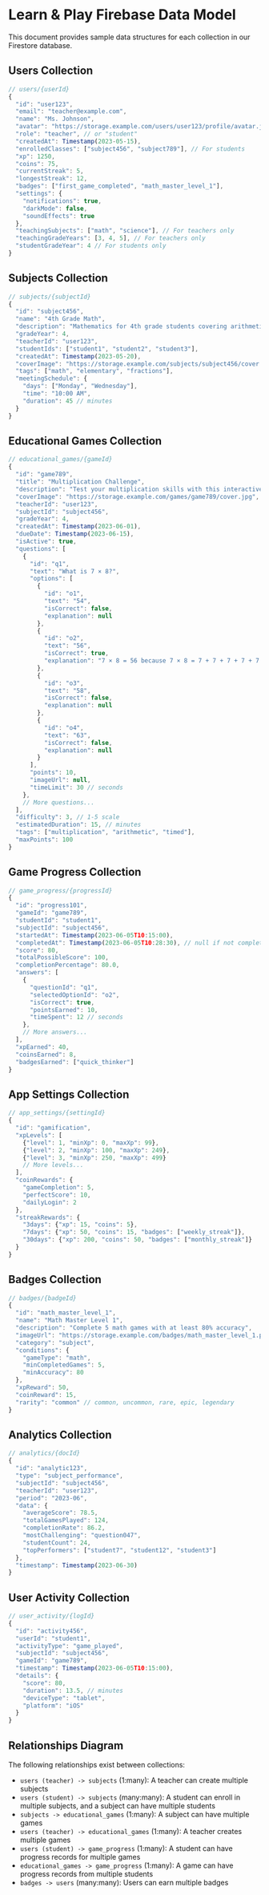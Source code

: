 # Learn & Play Firebase Data Model

This document provides sample data structures for each collection in our Firestore database.

## Users Collection

```javascript
// users/{userId}
{
  "id": "user123",
  "email": "teacher@example.com",
  "name": "Ms. Johnson",
  "avatar": "https://storage.example.com/users/user123/profile/avatar.jpg",
  "role": "teacher", // or "student"
  "createdAt": Timestamp(2023-05-15),
  "enrolledClasses": ["subject456", "subject789"], // For students
  "xp": 1250,
  "coins": 75,
  "currentStreak": 5,
  "longestStreak": 12,
  "badges": ["first_game_completed", "math_master_level_1"],
  "settings": {
    "notifications": true,
    "darkMode": false,
    "soundEffects": true
  },
  "teachingSubjects": ["math", "science"], // For teachers only
  "teachingGradeYears": [3, 4, 5], // For teachers only
  "studentGradeYear": 4 // For students only
}
```

## Subjects Collection

```javascript
// subjects/{subjectId}
{
  "id": "subject456",
  "name": "4th Grade Math",
  "description": "Mathematics for 4th grade students covering arithmetic, fractions, and basic geometry",
  "gradeYear": 4,
  "teacherId": "user123",
  "studentIds": ["student1", "student2", "student3"],
  "createdAt": Timestamp(2023-05-20),
  "coverImage": "https://storage.example.com/subjects/subject456/cover.jpg",
  "tags": ["math", "elementary", "fractions"],
  "meetingSchedule": {
    "days": ["Monday", "Wednesday"],
    "time": "10:00 AM",
    "duration": 45 // minutes
  }
}
```

## Educational Games Collection

```javascript
// educational_games/{gameId}
{
  "id": "game789",
  "title": "Multiplication Challenge",
  "description": "Test your multiplication skills with this interactive quiz!",
  "coverImage": "https://storage.example.com/games/game789/cover.jpg",
  "teacherId": "user123",
  "subjectId": "subject456",
  "gradeYear": 4,
  "createdAt": Timestamp(2023-06-01),
  "dueDate": Timestamp(2023-06-15),
  "isActive": true,
  "questions": [
    {
      "id": "q1",
      "text": "What is 7 × 8?",
      "options": [
        {
          "id": "o1",
          "text": "54",
          "isCorrect": false,
          "explanation": null
        },
        {
          "id": "o2",
          "text": "56",
          "isCorrect": true,
          "explanation": "7 × 8 = 56 because 7 × 8 = 7 + 7 + 7 + 7 + 7 + 7 + 7 + 7 = 56"
        },
        {
          "id": "o3",
          "text": "58",
          "isCorrect": false,
          "explanation": null
        },
        {
          "id": "o4",
          "text": "63",
          "isCorrect": false,
          "explanation": null
        }
      ],
      "points": 10,
      "imageUrl": null,
      "timeLimit": 30 // seconds
    },
    // More questions...
  ],
  "difficulty": 3, // 1-5 scale
  "estimatedDuration": 15, // minutes
  "tags": ["multiplication", "arithmetic", "timed"],
  "maxPoints": 100
}
```

## Game Progress Collection

```javascript
// game_progress/{progressId}
{
  "id": "progress101",
  "gameId": "game789",
  "studentId": "student1",
  "subjectId": "subject456",
  "startedAt": Timestamp(2023-06-05T10:15:00),
  "completedAt": Timestamp(2023-06-05T10:28:30), // null if not completed
  "score": 80,
  "totalPossibleScore": 100,
  "completionPercentage": 80.0,
  "answers": [
    {
      "questionId": "q1",
      "selectedOptionId": "o2",
      "isCorrect": true,
      "pointsEarned": 10,
      "timeSpent": 12 // seconds
    },
    // More answers...
  ],
  "xpEarned": 40,
  "coinsEarned": 8,
  "badgesEarned": ["quick_thinker"]
}
```

## App Settings Collection

```javascript
// app_settings/{settingId}
{
  "id": "gamification",
  "xpLevels": [
    {"level": 1, "minXp": 0, "maxXp": 99},
    {"level": 2, "minXp": 100, "maxXp": 249},
    {"level": 3, "minXp": 250, "maxXp": 499}
    // More levels...
  ],
  "coinRewards": {
    "gameCompletion": 5,
    "perfectScore": 10,
    "dailyLogin": 2
  },
  "streakRewards": {
    "3days": {"xp": 15, "coins": 5},
    "7days": {"xp": 50, "coins": 15, "badges": ["weekly_streak"]},
    "30days": {"xp": 200, "coins": 50, "badges": ["monthly_streak"]}
  }
}
```

## Badges Collection

```javascript
// badges/{badgeId}
{
  "id": "math_master_level_1",
  "name": "Math Master Level 1",
  "description": "Complete 5 math games with at least 80% accuracy",
  "imageUrl": "https://storage.example.com/badges/math_master_level_1.png",
  "category": "subject",
  "conditions": {
    "gameType": "math",
    "minCompletedGames": 5,
    "minAccuracy": 80
  },
  "xpReward": 50,
  "coinReward": 15,
  "rarity": "common" // common, uncommon, rare, epic, legendary
}
```

## Analytics Collection

```javascript
// analytics/{docId}
{
  "id": "analytic123",
  "type": "subject_performance",
  "subjectId": "subject456",
  "teacherId": "user123",
  "period": "2023-06",
  "data": {
    "averageScore": 78.5,
    "totalGamesPlayed": 124,
    "completionRate": 86.2,
    "mostChallenging": "question047",
    "studentCount": 24,
    "topPerformers": ["student7", "student12", "student3"]
  },
  "timestamp": Timestamp(2023-06-30)
}
```

## User Activity Collection

```javascript
// user_activity/{logId}
{
  "id": "activity456",
  "userId": "student1",
  "activityType": "game_played",
  "subjectId": "subject456",
  "gameId": "game789",
  "timestamp": Timestamp(2023-06-05T10:15:00),
  "details": {
    "score": 80,
    "duration": 13.5, // minutes
    "deviceType": "tablet",
    "platform": "iOS"
  }
}
```

## Relationships Diagram

The following relationships exist between collections:

- `users (teacher) -> subjects` (1:many): A teacher can create multiple subjects
- `users (student) -> subjects` (many:many): A student can enroll in multiple subjects, and a subject can have multiple students
- `subjects -> educational_games` (1:many): A subject can have multiple games
- `users (teacher) -> educational_games` (1:many): A teacher creates multiple games
- `users (student) -> game_progress` (1:many): A student can have progress records for multiple games
- `educational_games -> game_progress` (1:many): A game can have progress records from multiple students
- `badges -> users` (many:many): Users can earn multiple badges 